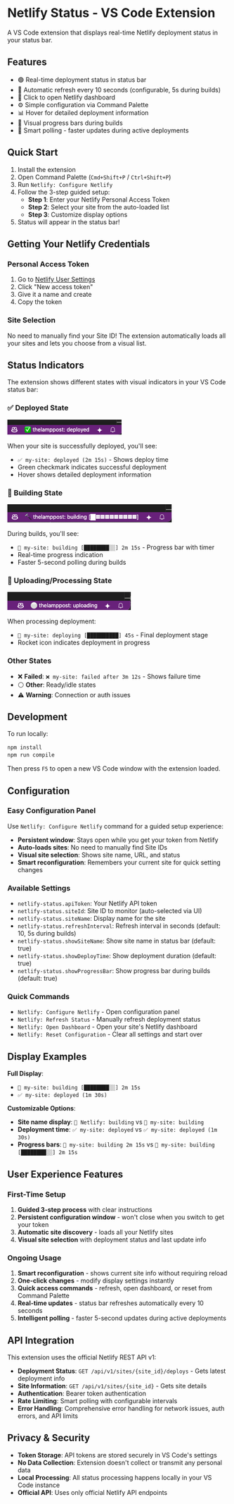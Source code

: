 # Netlify Status - VS Code Extension

A VS Code extension that displays real-time Netlify deployment status in your status bar.

## Features

- 🟢 Real-time deployment status in status bar
- 🔄 Automatic refresh every 10 seconds (configurable, 5s during builds)
- 🎯 Click to open Netlify dashboard
- ⚙️ Simple configuration via Command Palette
- 📊 Hover for detailed deployment information
- 🎨 Visual progress bars during builds
- 🚀 Smart polling - faster updates during active deployments

## Quick Start

1. Install the extension
2. Open Command Palette (`Cmd+Shift+P` / `Ctrl+Shift+P`)
3. Run `Netlify: Configure Netlify`
4. Follow the 3-step guided setup:
   - **Step 1**: Enter your Netlify Personal Access Token
   - **Step 2**: Select your site from the auto-loaded list
   - **Step 3**: Customize display options
5. Status will appear in the status bar!

## Getting Your Netlify Credentials

### Personal Access Token
1. Go to [Netlify User Settings](https://app.netlify.com/user/applications)
2. Click "New access token"
3. Give it a name and create
4. Copy the token

### Site Selection
No need to manually find your Site ID! The extension automatically loads all your sites and lets you choose from a visual list.

## Status Indicators

The extension shows different states with visual indicators in your VS Code status bar:

### ✅ Deployed State
![Deployed State](images/deployed.png)

When your site is successfully deployed, you'll see:
- `✅ my-site: deployed (2m 15s)` - Shows deploy time
- Green checkmark indicates successful deployment
- Hover shows detailed deployment information

### 🔨 Building State
![Building State](images/building.png)

During builds, you'll see:
- `🔨 my-site: building [████████░░] 2m 15s` - Progress bar with timer
- Real-time progress indication
- Faster 5-second polling during builds

### 🚀 Uploading/Processing State
![Uploading State](images/uploading.png)

When processing deployment:
- `🚀 my-site: deploying [██████████] 45s` - Final deployment stage
- Rocket icon indicates deployment in progress

### Other States
- ❌ **Failed**: `❌ my-site: failed after 3m 12s` - Shows failure time
- ⚪ **Other**: Ready/idle states
- ⚠️ **Warning**: Connection or auth issues

## Development

To run locally:

```bash
npm install
npm run compile
```

Then press `F5` to open a new VS Code window with the extension loaded.

## Configuration

### Easy Configuration Panel
Use `Netlify: Configure Netlify` command for a guided setup experience:
- **Persistent window**: Stays open while you get your token from Netlify
- **Auto-loads sites**: No need to manually find Site IDs
- **Visual site selection**: Shows site name, URL, and status
- **Smart reconfiguration**: Remembers your current site for quick setting changes

### Available Settings
- `netlify-status.apiToken`: Your Netlify API token
- `netlify-status.siteId`: Site ID to monitor (auto-selected via UI)
- `netlify-status.siteName`: Display name for the site
- `netlify-status.refreshInterval`: Refresh interval in seconds (default: 10, 5s during builds)
- `netlify-status.showSiteName`: Show site name in status bar (default: true)
- `netlify-status.showDeployTime`: Show deployment duration (default: true)
- `netlify-status.showProgressBar`: Show progress bar during builds (default: true)

### Quick Commands
- `Netlify: Configure Netlify` - Open configuration panel
- `Netlify: Refresh Status` - Manually refresh deployment status
- `Netlify: Open Dashboard` - Open your site's Netlify dashboard
- `Netlify: Reset Configuration` - Clear all settings and start over

## Display Examples

**Full Display**:
- `🔨 my-site: building [████████░░] 2m 15s`
- `✅ my-site: deployed (1m 30s)`

**Customizable Options**:
- **Site name display**: `🔨 Netlify: building` vs `🔨 my-site: building`
- **Deployment time**: `✅ my-site: deployed` vs `✅ my-site: deployed (1m 30s)`
- **Progress bars**: `🔨 my-site: building 2m 15s` vs `🔨 my-site: building [████████░░] 2m 15s`

## User Experience Features

### First-Time Setup
1. **Guided 3-step process** with clear instructions
2. **Persistent configuration window** - won't close when you switch to get your token
3. **Automatic site discovery** - loads all your Netlify sites
4. **Visual site selection** with deployment status and last update info

### Ongoing Usage
1. **Smart reconfiguration** - shows current site info without requiring reload
2. **One-click changes** - modify display settings instantly
3. **Quick access commands** - refresh, open dashboard, or reset from Command Palette
4. **Real-time updates** - status bar refreshes automatically every 10 seconds
5. **Intelligent polling** - faster 5-second updates during active deployments

## API Integration

This extension uses the official Netlify REST API v1:
- **Deployment Status**: `GET /api/v1/sites/{site_id}/deploys` - Gets latest deployment info
- **Site Information**: `GET /api/v1/sites/{site_id}` - Gets site details
- **Authentication**: Bearer token authentication
- **Rate Limiting**: Smart polling with configurable intervals
- **Error Handling**: Comprehensive error handling for network issues, auth errors, and API limits

## Privacy & Security

- **Token Storage**: API tokens are stored securely in VS Code's settings
- **No Data Collection**: Extension doesn't collect or transmit any personal data
- **Local Processing**: All status processing happens locally in your VS Code instance
- **Official API**: Uses only official Netlify API endpoints